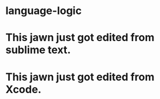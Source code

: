 # language-logic
# This jawn just got edited from sublime text.
# This jawn just got edited from Xcode.
